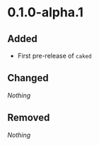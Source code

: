 # 0.1.0-alpha.1

## Added
* First pre-release of `caked`

## Changed
_Nothing_

## Removed
_Nothing_